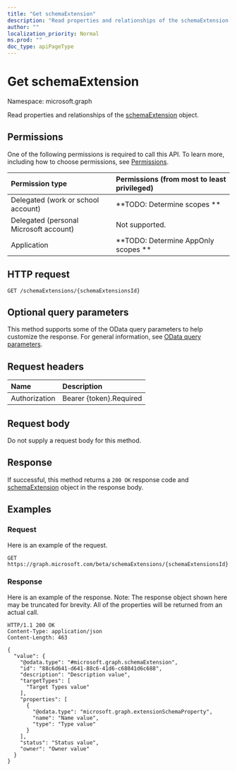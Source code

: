 ```yaml
---
title: "Get schemaExtension"
description: "Read properties and relationships of the schemaExtension object."
author: ""
localization_priority: Normal
ms.prod: ""
doc_type: apiPageType
---
```


# Get schemaExtension

Namespace: microsoft.graph

Read properties and relationships of the [schemaExtension](../resources/schemaextension.md) object.

## Permissions
One of the following permissions is required to call this API. To learn more, including how to choose permissions, see [Permissions](/concepts/permissions-reference.md).

|Permission type|Permissions (from most to least privileged)|
|:---|:---|
|Delegated (work or school account)|**TODO: Determine scopes **|
|Delegated (personal Microsoft account)|Not supported.|
|Application|**TODO: Determine AppOnly scopes **|

## HTTP request
<!-- {
  "blockType": "ignored"
}
-->
``` http
GET /schemaExtensions/{schemaExtensionsId}
```

## Optional query parameters
This method supports some of the OData query parameters to help customize the response. For general information, see [OData query parameters](/graph/query-parameters).

## Request headers
|Name|Description|
|:---|:---|
|Authorization|Bearer {token}.Required|

## Request body
Do not supply a request body for this method.

## Response
If successful, this method returns a `200 OK` response code and [schemaExtension](../resources/schemaextension.md) object in the response body.

## Examples

### Request
Here is an example of the request.
<!-- {
  "blockType": "request",
  "name": "get_schemaextension"
}
-->
``` http
GET https://graph.microsoft.com/beta/schemaExtensions/{schemaExtensionsId}
```

### Response
Here is an example of the response. Note: The response object shown here may be truncated for brevity. All of the properties will be returned from an actual call.
<!-- {
  "blockType": "response",
  "truncated": true,
  "@odata.type": "microsoft.graph.schemaExtension"
}
-->
``` http
HTTP/1.1 200 OK
Content-Type: application/json
Content-Length: 463

{
  "value": {
    "@odata.type": "#microsoft.graph.schemaExtension",
    "id": "88c6d641-d641-88c6-41d6-c68841d6c688",
    "description": "Description value",
    "targetTypes": [
      "Target Types value"
    ],
    "properties": [
      {
        "@odata.type": "microsoft.graph.extensionSchemaProperty",
        "name": "Name value",
        "type": "Type value"
      }
    ],
    "status": "Status value",
    "owner": "Owner value"
  }
}
```

